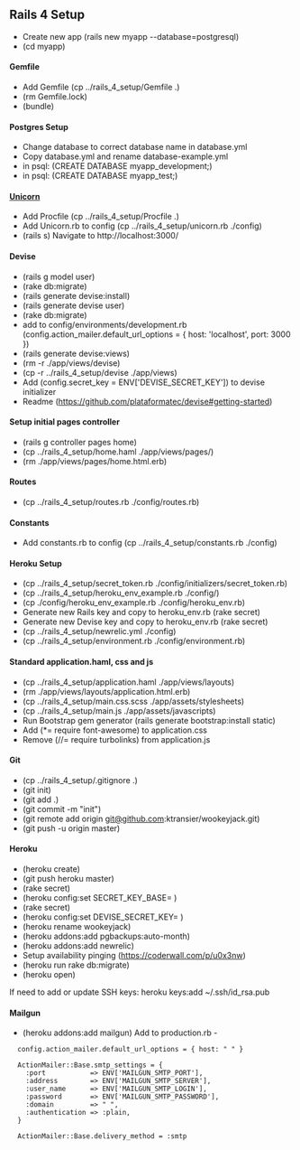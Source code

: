 ## Rails 4 Setup
+ Create new app (rails new myapp --database=postgresql)
+ (cd myapp)

#### Gemfile
+ Add Gemfile (cp ../rails_4_setup/Gemfile .)
+ (rm Gemfile.lock)
+ (bundle)

#### Postgres Setup
+ Change database to correct database name in database.yml
+ Copy database.yml and rename database-example.yml
+ in psql: (CREATE DATABASE myapp_development;)
+ in psql: (CREATE DATABASE myapp_test;)

#### [Unicorn](https://devcenter.heroku.com/articles/rails-unicorn)
+ Add Procfile (cp ../rails_4_setup/Procfile .)
+ Add Unicorn.rb to config (cp ../rails_4_setup/unicorn.rb ./config)
+ (rails s) Navigate to http://localhost:3000/

#### Devise
+ (rails g model user)
+ (rake db:migrate)
+ (rails generate devise:install)
+ (rails generate devise user)
+ (rake db:migrate)
+ add to config/environments/development.rb (config.action_mailer.default_url_options = { host: 'localhost', port: 3000 })
+ (rails generate devise:views)
+ (rm -r ./app/views/devise)
+ (cp -r ../rails_4_setup/devise ./app/views)
+ Add (config.secret_key = ENV['DEVISE_SECRET_KEY']) to devise initializer
+ Readme (https://github.com/plataformatec/devise#getting-started)

#### Setup initial pages controller
+ (rails g controller pages home)
+ (cp ../rails_4_setup/home.haml ./app/views/pages/)
+ (rm ./app/views/pages/home.html.erb)

#### Routes
+ (cp ../rails_4_setup/routes.rb ./config/routes.rb)

#### Constants
+ Add constants.rb to config (cp ../rails_4_setup/constants.rb ./config)

#### Heroku Setup
+ (cp ../rails_4_setup/secret_token.rb ./config/initializers/secret_token.rb)
+ (cp ../rails_4_setup/heroku_env_example.rb ./config/)
+ (cp ./config/heroku_env_example.rb ./config/heroku_env.rb)
+ Generate new Rails key and copy to heroku_env.rb (rake secret)
+ Generate new Devise key and copy to heroku_env.rb (rake secret)
+ (cp ../rails_4_setup/newrelic.yml ./config)
+ (cp ../rails_4_setup/environment.rb ./config/environment.rb)

#### Standard application.haml, css and js
+ (cp ../rails_4_setup/application.haml ./app/views/layouts)
+ (rm ./app/views/layouts/application.html.erb)
+ (cp ../rails_4_setup/main.css.scss ./app/assets/stylesheets)
+ (cp ../rails_4_setup/main.js ./app/assets/javascripts)
+ Run Bootstrap gem generator (rails generate bootstrap:install static)
+ Add (*= require font-awesome) to application.css
+ Remove (//= require turbolinks) from application.js

#### Git
+ (cp ../rails_4_setup/.gitignore .)
+ (git init)
+ (git add .)
+ (git commit -m "init")
+ (git remote add origin git@github.com:ktransier/wookeyjack.git)
+ (git push -u origin master)

#### Heroku
+ (heroku create)
+ (git push heroku master)
+ (rake secret)
+ (heroku config:set SECRET_KEY_BASE= )
+ (rake secret)
+ (heroku config:set DEVISE_SECRET_KEY= )
+ (heroku rename wookeyjack)
+ (heroku addons:add pgbackups:auto-month)
+ (heroku addons:add newrelic)
+ Setup availability pinging (https://coderwall.com/p/u0x3nw)
+ (heroku run rake db:migrate)
+ (heroku open)

If need to add or update SSH keys: heroku keys:add ~/.ssh/id_rsa.pub 

#### Mailgun
+ (heroku addons:add mailgun)
Add to production.rb -
```
  config.action_mailer.default_url_options = { host: " " }

  ActionMailer::Base.smtp_settings = {
    :port           => ENV['MAILGUN_SMTP_PORT'],
    :address        => ENV['MAILGUN_SMTP_SERVER'],
    :user_name      => ENV['MAILGUN_SMTP_LOGIN'],
    :password       => ENV['MAILGUN_SMTP_PASSWORD'],
    :domain         => " ",
    :authentication => :plain,
  }
  
  ActionMailer::Base.delivery_method = :smtp
```
